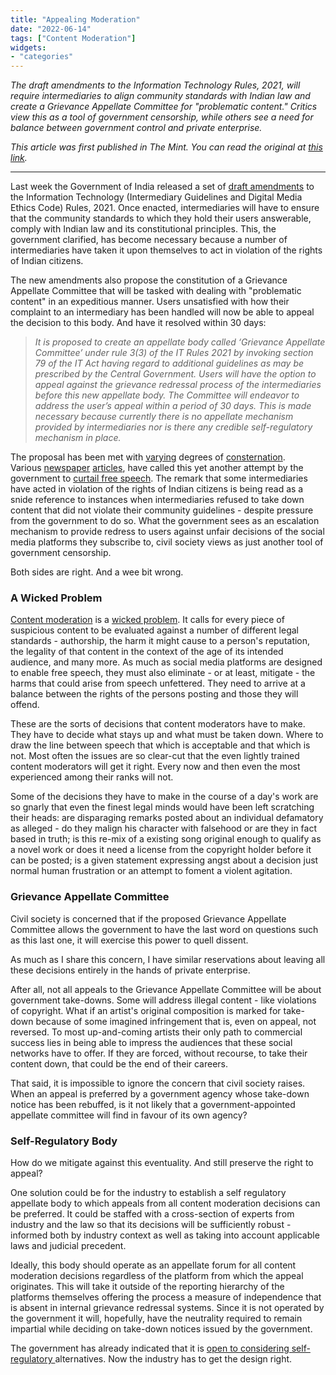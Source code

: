 ```yaml
---
title: "Appealing Moderation"
date: "2022-06-14"
tags: ["Content Moderation"]
widgets: 
- "categories"
---
```


*The draft amendments to the Information Technology Rules, 2021, will require intermediaries to align community standards with Indian law and create a Grievance Appellate Committee for "problematic content." Critics view this as a tool of government censorship, while others see a need for balance between government control and private enterprise.*
<!--more-->
*This article was first published in The Mint. You can read the original at [this link](https://www.livemint.com/opinion/columns/an-ideal-approach-to-social-media-grievance-redressal-11655225995146.html).*

---

Last week the Government of India released a set of [draft amendments](https://www.meity.gov.in/writereaddata/files/Press%20Note%20dated%206%20June%2022%20and%20Proposed%20draft%20amendment%20to%20IT%20Rules%202021.pdf) to the Information Technology (Intermediary Guidelines and Digital Media Ethics Code) Rules, 2021. Once enacted, intermediaries will have to ensure that the community standards to which they hold their users answerable, comply with Indian law and its constitutional principles. This, the government clarified, has become necessary because a number of intermediaries have taken it upon themselves to act in violation of the rights of Indian citizens.

The new amendments also propose the constitution of a Grievance Appellate Committee that will be tasked with dealing with "problematic content" in an expeditious manner. Users unsatisfied with how their complaint to an intermediary has been handled will now be able to appeal the decision to this body. And have it resolved within 30 days:

> *It is proposed to create an appellate body called ‘Grievance Appellate Committee’ under rule 3(3) of the IT Rules 2021 by invoking section 79 of the IT Act having regard to additional guidelines as may be prescribed by the Central Government. Users will have the option to appeal against the grievance redressal process of the intermediaries before this new appellate body. The Committee will endeavor to address the user’s appeal within a period of 30 days. This is made necessary because currently there is no appellate mechanism provided by intermediaries nor is there any credible self-regulatory mechanism in place.*

The proposal has been met with [varying](https://www.medianama.com/2022/06/223-india-it-rules-meity-social-media/) degrees of [consternation](https://www.accessnow.org/indian-it-ministry-2021-it-rules/). Various [newspaper](https://www.livemint.com/opinion/online-views/moderations-broken-but-this-isn-t-the-way-to-fix-it-11654791188662.html) [articles](https://www.livemint.com/technology/tech-news/experts-wary-of-govt-plan-on-social-media-panel-structure-11655054728277.html), have called this yet another attempt by the government to [curtail free speech](https://scroll.in/latest/1025389/it-rules-centre-withdraws-draft-proposal-to-set-up-a-new-grievance-panel-say-reports). The remark that some intermediaries have acted in violation of the rights of Indian citizens is being read as a snide reference to instances when intermediaries refused to take down content that did not violate their community guidelines - despite pressure from the government to do so. What the government sees as an escalation mechanism to provide redress to users against unfair decisions of the social media platforms they subscribe to, civil society views as just another tool of government censorship.

Both sides are right. And a wee bit wrong.

### A Wicked Problem

[Content moderation](https://cdt.org/insights/the-thorny-problem-of-content-moderation-and-bias/) is a [wicked problem](https://medium.com/sentropy/why-is-content-moderation-so-hard-e1e16433337f). It calls for every piece of suspicious content to be evaluated against a number of different legal standards - authorship, the harm it might cause to a person's reputation, the legality of that content in the context of the age of its intended audience, and many more. As much as social media platforms are designed to enable free speech, they must also eliminate - or at least, mitigate - the harms that could arise from speech unfettered. They need to arrive at a balance between the rights of the persons posting and those they will offend.

These are the sorts of decisions that content moderators have to make. They have to decide what stays up and what must be taken down. Where to draw the line between speech that which is acceptable and that which is not. Most often the issues are so clear-cut that the even lightly trained content moderators will get it right. Every now and then even the most experienced among their ranks will not.

Some of the decisions they have to make in the course of a day's work are so gnarly that even the finest legal minds would have been left scratching their heads: are disparaging remarks posted about an individual defamatory as alleged - do they malign his character with falsehood or are they in fact based in truth; is this re-mix of a existing song original enough to qualify as a novel work or does it need a license from the copyright holder before it can be posted; is a given statement expressing angst about a decision just normal human frustration or an attempt to foment a violent agitation.

### Grievance Appellate Committee

Civil society is concerned that if the proposed Grievance Appellate Committee allows the government to have the last word on questions such as this last one, it will exercise this power to quell dissent.

As much as I share this concern, I have similar reservations about leaving all these decisions entirely in the hands of private enterprise.

After all, not all appeals to the Grievance Appellate Committee will be about government take-downs. Some will address illegal content - like violations of copyright. What if an artist's original composition is marked for take-down because of some imagined infringement that is, even on appeal, not reversed. To most up-and-coming artists their only path to commercial success lies in being able to impress the audiences that these social networks have to offer. If they are forced, without recourse, to take their content down, that could be the end of their careers.

That said, it is impossible to ignore the concern that civil society raises. When an appeal is preferred by a government agency whose take-down notice has been rebuffed, is it not likely that a government-appointed appellate committee will find in favour of its own agency?

### Self-Regulatory Body

How do we mitigate against this eventuality. And still preserve the right to appeal?

One solution could be for the industry to establish a self regulatory appellate body to which appeals from all content moderation decisions can be preferred. It could be staffed with a cross-section of experts from industry and the law so that its decisions will be sufficiently robust - informed both by industry context as well as taking into account applicable laws and judicial precedent.

Ideally, this body should operate as an appellate forum for all content moderation decisions regardless of the platform from which the appeal originates. This will take it outside of the reporting hierarchy of the platforms themselves offering the process a measure of independence that is absent in internal grievance redressal systems. Since it is not operated by the government it will, hopefully, have the neutrality required to remain impartial while deciding on take-down notices issued by the government.

The government has already indicated that it is [open to considering self-regulatory ](https://economictimes.indiatimes.com/tech/technology/centre-open-to-idea-of-self-regulating-grievance-redressal-by-social-media-chandrasekhar/articleshow/92067302.cms)alternatives. Now the industry has to get the design right.


